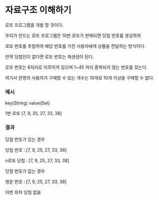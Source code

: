# 자료구조 이해하기

로또 프로그램을 개발 할 것이다.


우리가 만드는 로또 프로그램은 10번 로또가 판매되면 당첨 번호를 생성하여

로또 번호를 추첨하여 해당 번호를 가진 사용자에게 상품을 전달하는 방식이다.

만약 당첨인이 없다면 로또 번호는 재생성이 된다.

로또 번호는 6자리로 이루어져 있으며 1~45 까지 중복되지 않는 번호를 갖는다.

여기서 한명의 사용자가 구매할 수 있는 개수는 10개로 10개 이상을 구매할 수 없다.

### 예시

key(String)   value(Set)

1번 로또   [7, 9, 25, 27, 33, 38]

### 결과

당첨 번호가 있는 경우

당첨 번호 : [7, 9, 25, 27, 33, 38]

n로또 당첨 : [7, 9, 25, 27, 33, 38]

당첨 번호가 없는 경우

행운 번호 : [7, 9, 25, 27, 33, 38]

이번 회차 당첨 없음